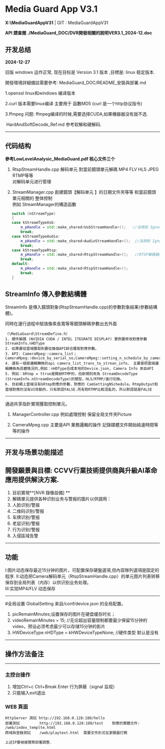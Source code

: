 ﻿# Media Guard App V3.1

**X:\MediaGuardAppV31**   | GIT : MediaGuardAppV31



**API 請查閱 ./MediaGuard_DOC/DVR開發相關的說明VER3.1_2024-12.doc**



## 开发总结 

**2024-12-27** 

旧版 windows 运作正常, 现在目标是 Version 3.1 版本 ,目標是: linux 稳定版本.

開發環境詳細備註需要參考: MediaGuard_DOC/README_安裝與部署.md

1.openssl linux和windows 编译版本 

2.curl 版本需要linux编译 主要用于 函數MD5 (curl 是一个http协议指令)

3.ffmpeg 问题:
	ffmpeg编译的时候,需要选择CUDA,如果機器器没有就不选.

​         HardAndSoftDecode_Ref.md 参考软解和硬解码.

***
## 代码结构 

**參考LowLevelAnalysic_MediaGuard.pdf  核心文件三个**     

1. RtspStreamHandle.cpp 解码单元 對當前鏡頭單元解碼 MP4 FLV HLS JPEG RTMP等等  
对解码单元进行管理   

1. StreamManager.cpp  創建鏡頭【解码单元 】的日期文件夾等等 和當前鏡頭單元相關的 
整体控制    
 例如 StreamManager的構造函數
 ```C++
	switch (nStreamType)  
	{  
	case kStreamTypeUsb:  
		m_pHandle = std::make_shared<UsbStreamHandle>();   //沒用到 Ignore
		break;  
	case kStreamTypeAudio:  
		m_pHandle = std::make_shared<AudioStreamHandle>();  //沒用到 Ignore
		break;  
	case kStreamTypeRtsp:  
		m_pHandle = std::make_shared<RtspStreamHandle>();   //RTSP解碼錄像單元 
		break;  
	default:  
		m_pHandle = std::make_shared<RtspStreamHandle>();  
		break;  
	}
 ```
## StreamInfo 傳入參數結構體

StreamInfo 是傳入鏡頭對象(RtspStreamHandle.cpp)的參數對象結果(參數結構體)。

同時在運行過程中賦值像素長寬等等鏡頭解碼參數出去外面

	（\MediaGuard\StreamDefine.h）
	1. 硬件解碼 (NVIDIA CUDA / INTEL ITEGRATE DISPLAY) 實例要修改對應參數 StreamInfo.nHDType 
	2. 如果要從雲端獲取則要從幾個API綜合獲取對應參數。
	3. API: CameraMpeg::camera_list；CameraMpeg::device_by_serial_no;CameraMpeg::setting_n_schedule_by_camera_id
	4. 還有一個是邏輯轉換的api camera_list_trans_to_strean_info， 主要是把雲端邏輯轉換為具體情況的,例如：nHDType合成本地的Device.json, Camera Info 來自API
	5. 例如：bRtmp = ttrue是開啟RTMP的，但新規則改為 StreamDecodeType (StreamInfo.nStreamDecodeType)的類型，HLS/RTMP/進行切換。
	6. 目前網上雲端沒有bRtmp對應的參數，對應的 CamSettingNSchedule。RtmpOutput和雲端對應的沒有UI改動的，只有默認FALSE.所有對RTMP比較混亂的，所以默認就是FALSE

---
通過共享指針實現獲取控制單元。

1. ManagerController.cpp 例如處理控制 保留全局文件夾Picture  

1. CameraMpeg.cpp 主要是API 業務邏輯的操作 記錄媒體文件開始結速時間等等的操作

***
## 开发与场景功能描述 

## 開發願景與目標: CCVV行業技術提供商與升級AI革命應用提供解決方案. 

1. 目前實現**[NVR 錄像設備] **
1. 解碼單元提供各种识别业务与警报的圖片以供調用：  
1. 人脸识别/警报  
1. 二维码识别/警报  
1. 车牌识别/警报  
1. 老鼠识别/警报  
1. 行为识别/警报 
1. 入侵區域告警
***
## 功能  

 I:图片动态保存最近15分钟的图片，可配置保存硬盤選項,但內容隊列選項是固定的程序. 
 II:动态把Camera解码单元（RtspStreamHandle.cpp）的单元图片列表转移保存到全局列表（内存）以供识别业务处理。  
 III:实现MP4/FLV 动态保存 

***
 #全局设置 
 GlobalSetting  来自/conf/device.json 的全局配置。   

 1. picRemainMinutes;设置保存的图片在硬盘缓存时长；  
 1. videoRemainMinutes = 15; //无论超出容量限制都要最少保留15分钟的video，预设必须考虑最少可以存储15分钟的影片  
 1. HWDeviceType nHDType = kHWDeviceTypeNone; //硬件类型 默认是没有 
***
## 操作方法备注

***
### 主控台操作

 1. 增加Ctrl+c Ctrl+Break Enter 行为屏蔽（signal 监视）     
 1. 只能输入exit退出

### WEB 頁面

 	HttpServer 測試 http://192.168.0.128:180/hello 
 	部署測試		 http://192.168.0.128:180/test    對應的實體文件: /web/index_templte.html 
 	跨域與登錄測試    /web/playtext.html  需要文件形式在瀏覽器打開
 	
 	上述IP要根據實際部署調整.

​	
